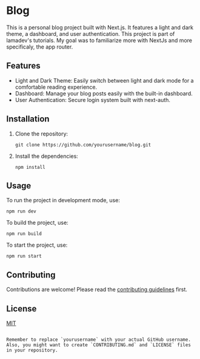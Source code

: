 # Blog

This is a personal blog project built with Next.js. It features a light and dark theme, a dashboard, and user authentication.
This project is part of lamadev's tutorials. My goal was to familiarize more with NextJs and more specificaly, the app router.

## Features

- Light and Dark Theme: Easily switch between light and dark mode for a comfortable reading experience.
- Dashboard: Manage your blog posts easily with the built-in dashboard.
- User Authentication: Secure login system built with next-auth.

## Installation

1. Clone the repository:
   ```
   git clone https://github.com/yourusername/blog.git
   ```
2. Install the dependencies:
   ```
   npm install
   ```

## Usage

To run the project in development mode, use:
```
npm run dev
```

To build the project, use:
```
npm run build
```

To start the project, use:
```
npm run start
```

## Contributing

Contributions are welcome! Please read the [contributing guidelines](CONTRIBUTING.md) first.

## License

[MIT](LICENSE)
```

Remember to replace `yourusername` with your actual GitHub username. Also, you might want to create `CONTRIBUTING.md` and `LICENSE` files in your repository.

